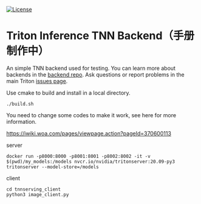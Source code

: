 

[![License](https://img.shields.io/badge/License-BSD3-lightgrey.svg)](https://opensource.org/licenses/BSD-3-Clause)

# Triton Inference TNN Backend（手册制作中）

An simple TNN backend used for testing. You can learn more about
backends in the [backend repo](https://github.com/triton-inference-server/backend). Ask questions or report problems in the main Triton [issues page](https://github.com/triton-inference-server/server/issues).

Use cmake to build and install in a local directory.

```
./build.sh
```

You need to change some codes to make it work, see here for more information.

https://iwiki.woa.com/pages/viewpage.action?pageId=370600113



server
```
docker run -p8000:8000 -p8001:8001 -p8002:8002 -it -v $(pwd)/my_models:/models nvcr.io/nvidia/tritonserver:20.09-py3 tritonserver --model-store=/models
```

client
```
cd tnnserving_client
python3 image_client.py
```